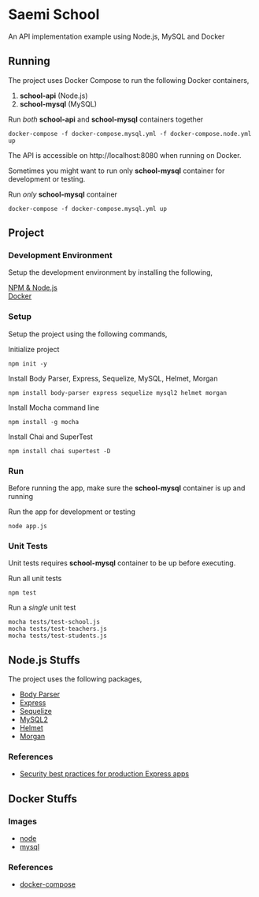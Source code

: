 # Saemi School
An API implementation example using Node.js, MySQL and Docker

## Running
The project uses Docker Compose to run the following Docker containers,
1. **school-api** (Node.js)
2. **school-mysql** (MySQL)

Run _both_ **school-api** and **school-mysql** containers together

`docker-compose -f docker-compose.mysql.yml -f docker-compose.node.yml up`

The API is accessible on http://localhost:8080 when running on Docker.

Sometimes you might want to run only **school-mysql** container for development or testing.

Run _only_ **school-mysql** container

`docker-compose -f docker-compose.mysql.yml up`

## Project
### Development Environment
Setup the development environment by installing the following,

[NPM & Node.js](https://nodejs.org/en/download/)  
[Docker](https://www.docker.com/community-edition)

### Setup
Setup the project using the following commands,

Initialize project

`npm init -y`

Install Body Parser, Express, Sequelize, MySQL, Helmet, Morgan

`npm install body-parser express sequelize mysql2 helmet morgan`

Install Mocha command line

`npm install -g mocha`

Install Chai and SuperTest

`npm install chai supertest -D`

### Run
Before running the app, make sure the **school-mysql** container is up and running

Run the app for development or testing

`node app.js`

### Unit Tests
Unit tests requires **school-mysql** container to be up before executing.

Run all unit tests

`npm test`

Run a _single_ unit test

`mocha tests/test-school.js`  
`mocha tests/test-teachers.js`  
`mocha tests/test-students.js`

## Node.js Stuffs
The project uses the following packages,
* [Body Parser](https://www.npmjs.com/package/body-parser)
* [Express](https://www.npmjs.com/package/express)
* [Sequelize](https://www.npmjs.com/package/sequelize)
* [MySQL2](https://www.npmjs.com/package/mysql2)
* [Helmet](https://www.npmjs.com/package/helmet)
* [Morgan](https://www.npmjs.com/package/morgan)

### References
* [Security best practices for production Express apps](https://expressjs.com/en/advanced/best-practice-security.html)

## Docker Stuffs
### Images
* [node](https://hub.docker.com/r/_/node/)
* [mysql](https://hub.docker.com/_/mysql/)

### References
* [docker-compose](https://docs.docker.com/compose/compose-file/)
